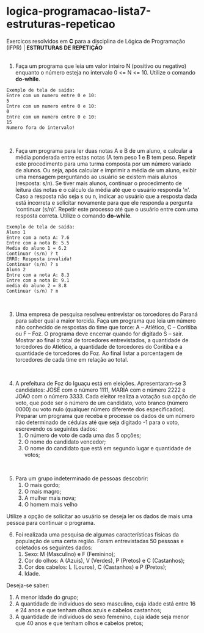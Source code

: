 # logica-programacao-lista7-estruturas-repeticao
Exercicos resolvidos em **C** para a disciplina de Lógica de Programação (IFPR) | **ESTRUTURAS DE REPETIÇÃO**
<br>
<br>

1. Faça um programa que leia um valor inteiro N (positivo ou negativo) enquanto o número esteja no intervalo 0 <= N <= 10. Utilize o comando **do-while**.
```
Exemplo de tela de saída:
Entre com um numero entre 0 e 10:
5
Entre com um numero entre 0 e 10:
0
Entre com um numero entre 0 e 10:
15
Numero fora do intervalo!
````
<br>

2. Faça um programa para ler duas notas A e B de um aluno, e calcular a média ponderada entre estas notas (A tem peso 1 e B tem peso. Repetir este procedimento para uma turma composta por um número variado de alunos. Ou seja, após calcular e imprimir a média de um aluno, exibir uma mensagem perguntando ao usuário se existem mais alunos (resposta: s/n). Se tiver mais alunos, continuar o procedimento de leitura das notas e o cálculo da média até que o usuário responda 'n'. Caso a resposta não seja s ou n, indicar ao usuário que a resposta dada está incorreta e solicitar novamente para que ele responda a pergunta 'continuar (s/n)'. Repetir este processo até que o usuário entre com uma resposta correta. Utilize o comando **do-while**.
```
Exemplo de tela de saída:
Aluno 1
Entre com a nota A: 7.6
Entre com a nota B: 5.5
Media do aluno 1 = 6.2
Continuar (s/n) ? t
ERRO: Resposta invalida!
Continuar (s/n) ? s
Aluno 2
Entre com a nota A: 8.3
Entre com a nota B: 9.1
media do aluno 2 = 8.8
Continuar (s/n) ? n
``` 
<br>

3. Uma empresa de pesquisa resolveu entrevistar os torcedores do Paraná para saber qual a maior torcida. Faça um programa que leia um número não conhecido de respostas do time que torce: A – Atlético, C – Coritiba ou F – Foz. O programa deve encerrar quando for digitado S – sair. Mostrar ao final o total de torcedores entrevistados, a quantidade de torcedores do Atlético, a quantidade de torcedores do Coritiba e a quantidade de torcedores do Foz. Ao final listar a porcentagem de torcedores de cada time em relação ao total.
<br>

4. A prefeitura de Foz do Iguaçu está em eleições. Apresentaram-se 3 candidatos: JOSÉ com o número 1111, MARIA com o número 2222 e JOÃO com o número 3333. Cada eleitor realiza a votação sua opção de voto, que pode ser o número de um candidato, voto branco (número 0000) ou voto nulo (qualquer número diferente dos especificados). Preparar um programa que receba e processe os dados de um número não determinado de cédulas até que seja digitado -1 para o voto, escrevendo os seguintes dados:
    <ol>
        <li> O número de voto de cada uma das 5 opções;
        <li> O nome do candidato vencedor;
        <li> O nome do candidato que está em segundo lugar e quantidade de votos;
   </ol>  
<br>

5. Para um grupo indeterminado de pessoas descobrir:
    <ol>
        <li> O mais gordo;
        <li> O mais magro;
        <li> A mulher mais nova;
        <li> O homem mais velho
   </ol>
Utilize a opção de solicitar ao usuário se deseja ler os dados de mais uma pessoa para continuar o programa.
<br>

6. Foi realizada uma pesquisa de algumas características físicas da população de uma certa região. Foram entrevistadas 50 pessoas e coletados os seguintes dados:
    <ol>
        <li> Sexo: M (Masculino) e F (Feminino);
        <li> Cor do olhos: A (Azuis), V (Verdes), P (Pretos) e C (Castanhos);
        <li> Cor dos cabelos: L (Louros), C (Castanhos) e P (Pretos);
        <li> Idade.
   </ol>
Deseja-se saber:
    <ol>
        <li> A menor idade do grupo;
        <li> A quantidade de indivíduos do sexo masculino, cuja idade está entre 16 e 24 anos e que tenham olhos azuis e cabelos castanhos;
        <li> A quantidade de indivíduos do sexo femenino, cuja idade seja menor que 40 anos e que tenham olhos e cabelos pretos;
   </ol> 





 

